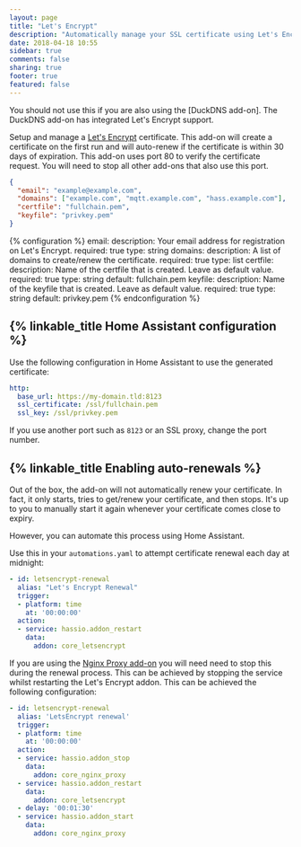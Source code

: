 ```yaml
---
layout: page
title: "Let's Encrypt"
description: "Automatically manage your SSL certificate using Let's Encrypt."
date: 2018-04-18 10:55
sidebar: true
comments: false
sharing: true
footer: true
featured: false
---
```


<p class='note'>
You should not use this if you are also using the [DuckDNS add-on]. The DuckDNS add-on has integrated Let's Encrypt support.
</p>

Setup and manage a [Let's Encrypt](https://letsencrypt.org/) certificate. This add-on will create a certificate on the first run and will auto-renew if the certificate is within 30 days of expiration. This add-on uses port 80 to verify the certificate request. You will need to stop all other add-ons that also use this port.

```json
{
  "email": "example@example.com",
  "domains": ["example.com", "mqtt.example.com", "hass.example.com"],
  "certfile": "fullchain.pem",
  "keyfile": "privkey.pem"
}
```

{% configuration %}
email:
  description: Your email address for registration on Let's Encrypt.
  required: true
  type: string
domains:
  description: A list of domains to create/renew the certificate.
  required: true
  type: list
certfile:
  description: Name of the certfile that is created.  Leave as default value.
  required: true
  type: string
  default: fullchain.pem
keyfile:
  description: Name of the keyfile that is created.  Leave as default value.
  required: true
  type: string
  default: privkey.pem
{% endconfiguration %}

## {% linkable_title Home Assistant configuration %}

Use the following configuration in Home Assistant to use the generated certificate:

```yaml
http:
  base_url: https://my-domain.tld:8123
  ssl_certificate: /ssl/fullchain.pem
  ssl_key: /ssl/privkey.pem
```

If you use another port such as `8123` or an SSL proxy, change the port number.

## {% linkable_title Enabling auto-renewals %}

Out of the box, the add-on will not automatically renew your certificate. In fact, it only starts, tries to get/renew your certificate, and then stops. It's up to you to manually start it again whenever your certificate comes close to expiry.

However, you can automate this process using Home Assistant.

Use this in your `automations.yaml` to attempt certificate renewal each day at midnight:

```yaml
- id: letsencrypt-renewal
  alias: "Let's Encrypt Renewal"
  trigger:
  - platform: time
    at: '00:00:00'
  action:
  - service: hassio.addon_restart
    data:
      addon: core_letsencrypt
```

If you are using the [Nginx Proxy add-on] you will need need to stop this during the renewal process. This can be achieved by stopping the service whilst restarting the Let's Encrypt addon. This can be achieved the following configuration: 

```yaml
- id: letsencrypt-renewal
  alias: 'LetsEncrypt renewal'
  trigger:
  - platform: time
    at: '00:00:00'
  action:
  - service: hassio.addon_stop
    data:
      addon: core_nginx_proxy
  - service: hassio.addon_restart
    data:
      addon: core_letsencrypt
  - delay: '00:01:30'
  - service: hassio.addon_start
    data:
      addon: core_nginx_proxy
```

[DuckDNS add-on]: /addons/duckdns/
[Nginx Proxy add-on]: /addons/nginx_proxy/

